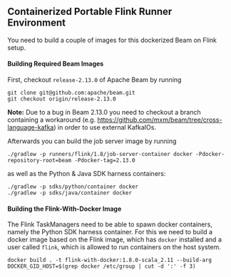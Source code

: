 ## Containerized Portable Flink Runner Environment

You need to build a couple of images for this dockerized Beam on Flink setup.

#### Building Required Beam Images 

First, checkout `release-2.13.0` of Apache Beam by running
```
git clone git@github.com:apache/beam.git
git checkout origin/release-2.13.0
```
**Note:** Due to a bug in Beam 2.13.0 you need to checkout a branch containing a workaround (e.g. https://github.com/mxm/beam/tree/cross-language-kafka) in order to use external KafkaIOs.

Afterwards you can build the job server image by running
```
./gradlew -p runners/flink/1.8/job-server-container docker -Pdocker-repository-root=beam -Pdocker-tag=2.13.0
```
as well as the Python & Java SDK harness containers:

```
./gradlew -p sdks/python/container docker
./gradlew -p sdks/java/container docker
```

#### Building the Flink-With-Docker Image

The Flink TaskManagers need to be able to spawn docker containers, namely the Python SDK harness container. For this we need to build a docker image based on the Flink image, which has `docker` installed and a user called `flink`, which is allowed to run containers on the host system.
```
docker build . -t flink-with-docker:1.8.0-scala_2.11 --build-arg DOCKER_GID_HOST=$(grep docker /etc/group | cut -d ':' -f 3)
```